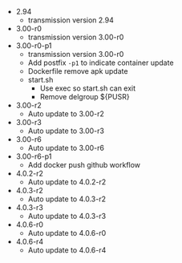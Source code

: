 - 2.94
  - transmission version 2.94
- 3.00-r0
  - transmission version 3.00-r0
- 3.00-r0-p1
  - transmission version 3.00-r0
  - Add postfix `-p1` to indicate container update
  - Dockerfile remove apk update
  - start.sh
    - Use exec so start.sh can exit
    - Remove delgroup ${PUSR}
- 3.00-r2
  - Auto update to 3.00-r2
- 3.00-r3
  - Auto update to 3.00-r3
- 3.00-r6
  - Auto update to 3.00-r6
- 3.00-r6-p1
  - Add docker push github workflow
- 4.0.2-r2
  - Auto update to 4.0.2-r2
- 4.0.3-r2
  - Auto update to 4.0.3-r2
- 4.0.3-r3
  - Auto update to 4.0.3-r3
- 4.0.6-r0
  - Auto update to 4.0.6-r0
- 4.0.6-r4
  - Auto update to 4.0.6-r4
